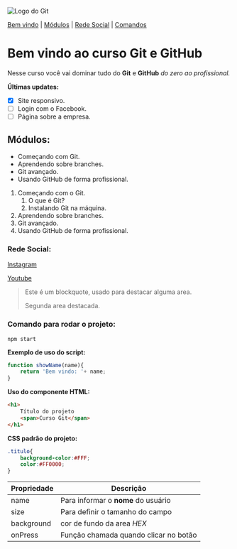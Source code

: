 ![Logo do Git](https://sujeitoprogramador.com/wp-content/uploads/2021/04/gitimage.png)

[Bem vindo](#bem-vindo-ao-curso-git-e-github) |
[Módulos](#módulos) | 
[Rede Social](#rede-social) |
[Comandos](#comando-para-rodar-o-projeto)
# Bem vindo ao curso Git e GitHub

Nesse curso você vai dominar tudo do **Git** e **GitHub** _do zero ao profissional._

**Últimas updates:** 
- [x] Site responsivo.
- [ ] Login com o Facebook.
- [ ] Página sobre a empresa.
## Módulos:
* Começando com Git.
* Aprendendo sobre branches.
* Git avançado.
* Usando GitHub de forma profissional.

1. Começando com o Git.
    1. O que é Git?
    2. Instalando Git na máquina.  
2. Aprendendo sobre branches.
3. Git avançado.
4. Usando GitHub de forma profissional.

### Rede Social:
[Instagram](https://instagram.com/sujeitoprogramador)

[Youtube](https://youtube.com/c/sujeitoprogramador)

>Este é um blockquote, usado para destacar alguma area.
>
>Segunda area destacada.

### Comando para rodar o projeto:
```
npm start
```
**Exemplo de uso do script:**
```js
function showName(name){
    return 'Bem vindo: '+ name;
}
```

**Uso do componente HTML:**

```html
<h1>
    Título do projeto
    <span>Curso Git</span>
</h1>   
```

**CSS padrão do projeto:**
```css
.titulo{
    background-color:#FFF;
    color:#FF0000;
}
```

Propriedade | Descrição 
------------| --------
name | Para informar o **nome** do usuário
size | Para definir o tamanho do campo
background | cor de fundo da area _HEX_
onPress | Função chamada quando clicar no botão